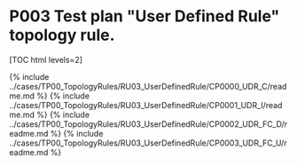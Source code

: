 # P003 Test plan "User Defined Rule" topology rule.

[TOC html levels=2]

{% include ../cases/TP00_TopologyRules/RU03_UserDefinedRule/CP0000_UDR_C/readme.md %}
{% include ../cases/TP00_TopologyRules/RU03_UserDefinedRule/CP0001_UDR_I/readme.md %}
{% include ../cases/TP00_TopologyRules/RU03_UserDefinedRule/CP0002_UDR_FC_D/readme.md %}
{% include ../cases/TP00_TopologyRules/RU03_UserDefinedRule/CP0003_UDR_FC_U/readme.md %}




